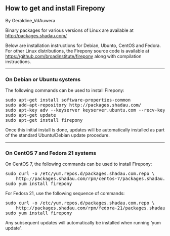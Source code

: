 ## How to get and install Firepony

By Geraldine_VdAuwera

<p>Binary packages for various versions of Linux are available at <a href="http://packages.shadau.com/" rel="nofollow">http://packages.shadau.com/</a></p>

<p>Below are installation instructions for Debian, Ubunto, CentOS and Fedora. For other Linux distributions, the Firepony source code is available at <a href="https://github.com/broadinstitute/firepony" rel="nofollow">https://github.com/broadinstitute/firepony</a> along with compilation instructions.</p>

<hr></hr><h3>On Debian or Ubuntu systems</h3>

<p>The following commands can be used to install Firepony:</p>

<pre class="code codeBlock" spellcheck="false">sudo apt-get install software-properties-common
sudo add-apt-repository http://packages.shadau.com/
sudo apt-key adv --keyserver keyserver.ubuntu.com --recv-key 285514D704F4CDB7
sudo apt-get update
sudo apt-get install firepony
</pre>

<p>Once this initial install is done, updates will be automatically installed as part of the standard Ubuntu/Debian update procedure.</p>

<hr></hr><h3>On CentOS 7 and Fedora 21 systems</h3>

<p>On CentOS 7, the following commands can be used to install Firepony:</p>

<pre class="code codeBlock" spellcheck="false">sudo curl -o /etc/yum.repos.d/packages.shadau.com.repo \
    http://packages.shadau.com/rpm/centos-7/packages.shadau.com.repo
sudo yum install firepony
</pre>

<p>For Fedora 21, use the following sequence of commands:</p>

<pre class="code codeBlock" spellcheck="false">sudo curl -o /etc/yum.repos.d/packages.shadau.com.repo \
    http://packages.shadau.com/rpm/fedora-21/packages.shadau.com.repo
sudo yum install firepony
</pre>

<p>Any subsequent updates will automatically be installed when running ‘yum update’.</p>
